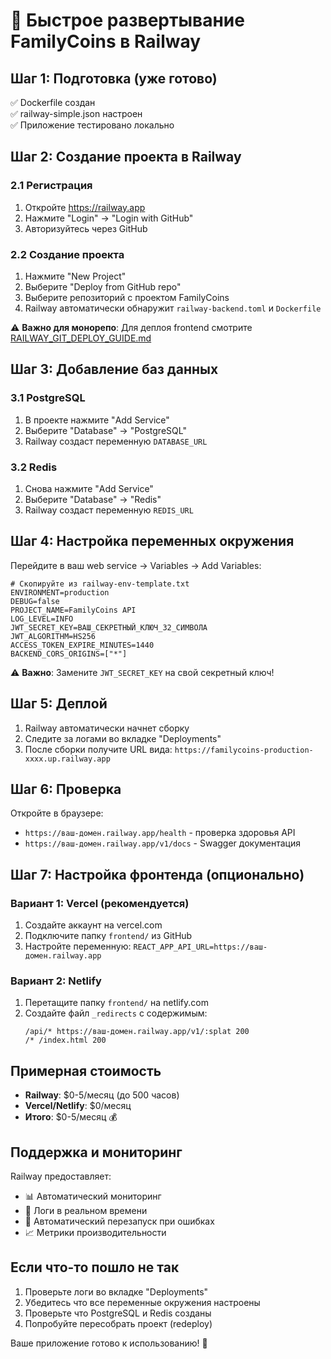# 🚀 Быстрое развертывание FamilyCoins в Railway

## Шаг 1: Подготовка (уже готово)
✅ Dockerfile создан  
✅ railway-simple.json настроен  
✅ Приложение тестировано локально  

## Шаг 2: Создание проекта в Railway

### 2.1 Регистрация
1. Откройте https://railway.app
2. Нажмите "Login" → "Login with GitHub"
3. Авторизуйтесь через GitHub

### 2.2 Создание проекта
1. Нажмите "New Project"
2. Выберите "Deploy from GitHub repo"
3. Выберите репозиторий с проектом FamilyCoins
4. Railway автоматически обнаружит `railway-backend.toml` и `Dockerfile`

⚠️ **Важно для монорепо**: Для деплоя frontend смотрите [RAILWAY_GIT_DEPLOY_GUIDE.md](RAILWAY_GIT_DEPLOY_GUIDE.md)

## Шаг 3: Добавление баз данных

### 3.1 PostgreSQL
1. В проекте нажмите "Add Service"
2. Выберите "Database" → "PostgreSQL"
3. Railway создаст переменную `DATABASE_URL`

### 3.2 Redis
1. Снова нажмите "Add Service"  
2. Выберите "Database" → "Redis"
3. Railway создаст переменную `REDIS_URL`

## Шаг 4: Настройка переменных окружения

Перейдите в ваш web service → Variables → Add Variables:

```env
# Скопируйте из railway-env-template.txt
ENVIRONMENT=production
DEBUG=false
PROJECT_NAME=FamilyCoins API
LOG_LEVEL=INFO
JWT_SECRET_KEY=ВАШ_СЕКРЕТНЫЙ_КЛЮЧ_32_СИМВОЛА
JWT_ALGORITHM=HS256
ACCESS_TOKEN_EXPIRE_MINUTES=1440
BACKEND_CORS_ORIGINS=["*"]
```

⚠️ **Важно**: Замените `JWT_SECRET_KEY` на свой секретный ключ!

## Шаг 5: Деплой

1. Railway автоматически начнет сборку
2. Следите за логами во вкладке "Deployments"
3. После сборки получите URL вида: `https://familycoins-production-xxxx.up.railway.app`

## Шаг 6: Проверка

Откройте в браузере:
- `https://ваш-домен.railway.app/health` - проверка здоровья API
- `https://ваш-домен.railway.app/v1/docs` - Swagger документация

## Шаг 7: Настройка фронтенда (опционально)

### Вариант 1: Vercel (рекомендуется)
1. Создайте аккаунт на vercel.com
2. Подключите папку `frontend/` из GitHub
3. Настройте переменную: `REACT_APP_API_URL=https://ваш-домен.railway.app`

### Вариант 2: Netlify
1. Перетащите папку `frontend/` на netlify.com
2. Создайте файл `_redirects` с содержимым:
   ```
   /api/* https://ваш-домен.railway.app/v1/:splat 200
   /* /index.html 200
   ```

## Примерная стоимость

- **Railway**: $0-5/месяц (до 500 часов)
- **Vercel/Netlify**: $0/месяц
- **Итого**: $0-5/месяц 💰

## Поддержка и мониторинг

Railway предоставляет:
- 📊 Автоматический мониторинг
- 📝 Логи в реальном времени  
- 🔄 Автоматический перезапуск при ошибках
- 📈 Метрики производительности

## Если что-то пошло не так

1. Проверьте логи во вкладке "Deployments"
2. Убедитесь что все переменные окружения настроены
3. Проверьте что PostgreSQL и Redis созданы
4. Попробуйте пересобрать проект (redeploy)

Ваше приложение готово к использованию! 🎉
